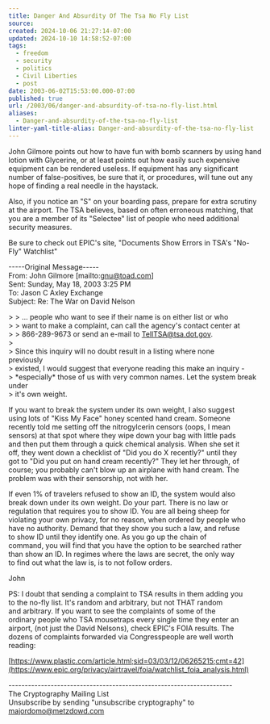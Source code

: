 ```yaml
---
title: Danger And Absurdity Of The Tsa No Fly List
source: 
created: 2024-10-06 21:27:14-07:00
updated: 2024-10-10 14:58:52-07:00
tags:
  - freedom
  - security
  - politics
  - Civil Liberties
  - post
date: 2003-06-02T15:53:00.000-07:00
published: true
url: /2003/06/danger-and-absurdity-of-tsa-no-fly-list.html
aliases:
  - Danger-and-absurdity-of-the-tsa-no-fly-list
linter-yaml-title-alias: Danger-and-absurdity-of-the-tsa-no-fly-list
---
```



John Gilmore points out how to have fun with bomb scanners by using hand lotion with Glycerine, or at least points out how easily such expensive equipment can be rendered useless. If equipment has any significant number of false-positives, be sure that it, or procedures, will tune out any hope of finding a real needle in the haystack.  
  
Also, if you notice an "S" on your boarding pass, prepare for extra scrutiny at the airport. The TSA believes, based on often erroneous matching, that you are a member of its "Selectee" list of people who need additional security measures.  
  
Be sure to check out EPIC's site, "Documents Show Errors in TSA's "No-Fly" Watchlist"  
  
\-----Original Message-----  
From: John Gilmore \[mailto:gnu@toad.com\]  
Sent: Sunday, May 18, 2003 3:25 PM  
To: Jason C Axley Exchange  
Subject: Re: The War on David Nelson  
  
\> > ... people who want to see if their name is on either list or who  
\> > want to make a complaint, can call the agency's contact center at  
\> > 866-289-9673 or send an e-mail to TellTSA@tsa.dot.gov.  
\>  
\> Since this inquiry will no doubt result in a listing where none  
previously  
\> existed, I would suggest that everyone reading this make an inquiry -  
\> \*especially\* those of us with very common names. Let the system break  
under  
\> it's own weight.  
  
If you want to break the system under its own weight, I also suggest  
using lots of "Kiss My Face" honey scented hand cream. Someone  
recently told me setting off the nitrogylcerin censors (oops, I mean  
sensors) at that spot where they wipe down your bag with little pads  
and then put them through a quick chemical analysis. When she set it  
off, they went down a checklist of "Did you do X recently?" until they  
got to "Did you put on hand cream recently?" They let her through, of  
course; you probably can't blow up an airplane with hand cream. The  
problem was with their sensorship, not with her.  
  
If even 1% of travelers refused to show an ID, the system would also  
break down under its own weight. Do your part. There is no law or  
regulation that requires you to show ID. You are all being sheep for  
violating your own privacy, for no reason, when ordered by people who  
have no authority. Demand that they show you such a law, and refuse  
to show ID until they identify one. As you go up the chain of  
command, you will find that you have the option to be searched rather  
than show an ID. In regimes where the laws are secret, the only way  
to find out what the law is, is to not follow orders.  
  
John  
  
PS: I doubt that sending a complaint to TSA results in them adding you  
to the no-fly list. It's random and arbitrary, but not THAT random  
and arbitrary. If you want to see the complaints of some of the  
ordinary people who TSA mousetraps every single time they enter an  
airport, (not just the David Nelsons), check EPIC's FOIA results. The  
dozens of complaints forwarded via Congresspeople are well worth  
reading:  
  
  
[https://www.plastic.com/article.html;sid=03/03/12/06265215;cmt=42](https://www.epic.org/privacy/airtravel/foia/watchlist_foia_analysis.html)  
  
\---------------------------------------------------------------------  
The Cryptography Mailing List  
Unsubscribe by sending "unsubscribe cryptography" to  
majordomo@metzdowd.com